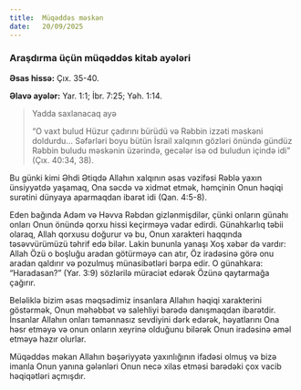 ```yaml
---
title:  Müqəddəs məskən
date:   20/09/2025
---
```


### Araşdırma üçün müqəddəs kitab ayələri

**Əsas hissə:** Çıx. 35-40.

**Əlavə ayələr:** Yar. 1:1; İbr. 7:25; Yəh. 1:14.

> <p>Yadda saxlanacaq ayə</p>
> “O vaxt bulud Hüzur çadırını bürüdü və Rəbbin izzəti məskəni doldurdu... Səfərləri boyu bütün İsrail xalqının gözləri önündə gündüz Rəbbin buludu məskənin üzərində, gecələr isə od buludun içində idi” (Çıx. 40:34, 38).

Bu günki kimi Əhdi Ətiqdə Allahın xalqının əsas vəzifəsi Rəblə yaxın ünsiyyətdə yaşamaq, Ona səcdə və xidmət etmək, həmçinin Onun həqiqi surətini dünyaya aparmaqdan ibarət idi (Qan. 4:5-8).

Eden bağında Adəm və Həvva Rəbdən gizlənmişdilər, çünki onların günahı onları Onun önündə qorxu hissi keçirməyə vadar edirdi. Günahkarlıq təbii olaraq, Allah qorxusu doğurur və bu, Onun xarakteri haqqında təsəvvürümüzü təhrif edə bilər. Lakin bununla yanaşı Xoş xəbər də vardır: Allah Özü o boşluğu aradan götürməyə can atır, Öz iradəsinə görə onu aradan qaldırır və pozulmuş münasibətləri bərpa edir. O günahkara: “Haradasan?” (Yar. 3:9) sözlərilə müraciət edərək Özünə qaytarmağa çağırır.

Beləliklə bizim əsas məqsədimiz insanlara Allahın həqiqi xarakterini göstərmək, Onun məhəbbət və salehliyi barədə danışmaqdan ibarətdir. İnsanlar Allahın onları təmənnasız sevdiyini dərk edərək, həyatlarını Ona həsr etməyə və onun onların xeyrinə olduğunu bilərək Onun iradəsinə əməl etməyə hazır olurlar.

Müqəddəs məkan Allahın bəşəriyyətə yaxınlığının ifadəsi olmuş və bizə imanla Onun yanına gələnləri Onun necə xilas etməsi barədəki çox vacib həqiqətləri açmışdır.